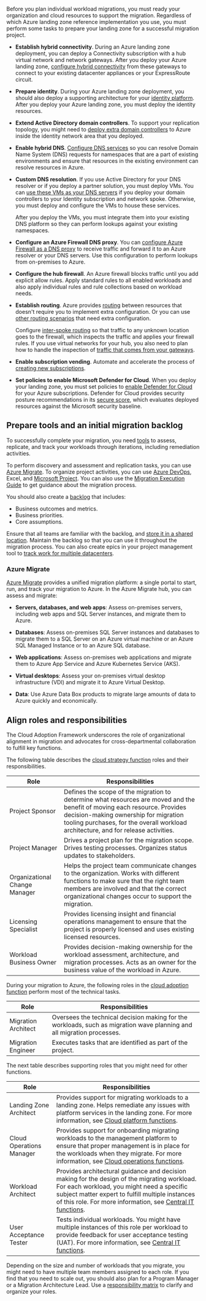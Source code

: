 Before you plan individual workload migrations, you must ready your organization and cloud resources to support the migration. Regardless of which Azure landing zone reference implementation you use, you must perform some tasks to prepare your landing zone for a successful migration project.

- **Establish hybrid connectivity**. During an Azure landing zone deployment, you can deploy a Connectivity subscription with a hub virtual network and network gateways. After you deploy your Azure landing zone, [configure hybrid connectivity](/azure/cloud-adoption-framework/migrate/prepare/ready-azure-landing-zone#establish-hybrid-connectivity) from these gateways to connect to your existing datacenter appliances or your ExpressRoute circuit.

- **Prepare identity**. During your Azure landing zone deployment, you should also deploy a supporting architecture for your [identity platform](/azure/cloud-adoption-framework/migrate/prepare/ready-azure-landing-zone#prepare-identity). After you deploy your Azure landing zone, you must deploy the identity resources.

- **Extend Active Directory domain controllers**. To support your replication topology, you might need to [deploy extra domain controllers](/azure/cloud-adoption-framework/migrate/prepare/ready-azure-landing-zone#extend-active-directory-domain-controllers) to Azure inside the identity network area that you deployed.

- **Enable hybrid DNS**. [Configure DNS services](/azure/cloud-adoption-framework/migrate/prepare/ready-azure-landing-zone#enable-hybrid-dns) so you can resolve Domain Name System (DNS) requests for namespaces that are a part of existing environments and ensure that resources in the existing environment can resolve resources in Azure.

- **Custom DNS resolution**. If you use Active Directory for your DNS resolver or if you deploy a partner solution, you must deploy VMs. You can [use these VMs as your DNS servers](/azure/cloud-adoption-framework/migrate/prepare/ready-azure-landing-zone#custom-dns-resolution) if you deploy your domain controllers to your Identity subscription and network spoke. Otherwise, you must deploy and configure the VMs to house these services.

  After you deploy the VMs, you must integrate them into your existing DNS platform so they can perform lookups against your existing namespaces.

- **Configure an Azure Firewall DNS proxy**. You can [configure Azure Firewall as a DNS proxy](/azure/cloud-adoption-framework/migrate/prepare/ready-azure-landing-zone#azure-firewall-dns-proxy) to receive traffic and forward it to an Azure resolver or your DNS servers. Use this configuration to perform lookups from on-premises to Azure.

- **Configure the hub firewall**. An Azure firewall blocks traffic until you add explicit allow rules. Apply standard rules to all enabled workloads and also apply individual rules and rule collections based on workload needs. 

- **Establish routing**. Azure provides [routing](/azure/cloud-adoption-framework/migrate/prepare/ready-azure-landing-zone#routing) between resources that doesn't require you to implement extra configuration. Or you can use [other routing scenarios](/azure/virtual-network/virtual-networks-udr-overview#custom-routes) that need extra configuration.

  Configure [inter-spoke routing](/azure/cloud-adoption-framework/migrate/prepare/ready-azure-landing-zone#inter-spoke-routing) so that traffic to any unknown location goes to the firewall, which inspects the traffic and applies your firewall rules. If you use virtual networks for your hub, you also need to plan how to handle the inspection of [traffic that comes from your gateways](/azure/cloud-adoption-framework/migrate/prepare/ready-azure-landing-zone#routing-from-the-gateway-subnet).

- **Enable subscription vending**. Automate and accelerate the process of [creating new subscriptions](/azure/cloud-adoption-framework/migrate/prepare/ready-azure-landing-zone#enable-subscription-vending).

- **Set policies to enable Microsoft Defender for Cloud**. When you deploy your landing zone, you must set policies to [enable Defender for Cloud](/azure/cloud-adoption-framework/migrate/prepare/ready-azure-landing-zone#prepare-for-microsoft-defender-for-cloud) for your Azure subscriptions. Defender for Cloud provides security posture recommendations in its [secure score](/azure/defender-for-cloud/secure-score-security-controls), which evaluates deployed resources against the Microsoft security baseline.

## Prepare tools and an initial migration backlog

To successfully complete your migration, you need [tools](/azure/cloud-adoption-framework/migrate/prepare/tools-backlog#prepare-migration-tools) to assess, replicate, and track your workloads through iterations, including remediation activities.

To perform discovery and assessment and replication tasks, you can use [Azure Migrate](/azure/migrate/migrate-services-overview). To organize project activities, you can use [Azure DevOps](/azure/devops/user-guide/what-is-azure-devops), Excel, and [Microsoft Project](https://www.microsoft.com/microsoft-365/project/project-management-software). You can also use the [Migration Execution Guide](https://github.com/Azure/migration/) to get guidance about the migration process.

You should also create a [backlog](/azure/cloud-adoption-framework/migrate/prepare/tools-backlog#initial-migration-backlog) that includes:

- Business outcomes and metrics.
- Business priorities.
- Core assumptions.

Ensure that all teams are familiar with the backlog, and [store it in a shared location](/azure/cloud-adoption-framework/migrate/prepare/tools-backlog#capture-the-backlog). Maintain the backlog so that you can use it throughout the migration process. You can also create epics in your project management tool to [track work for multiple datacenters](/azure/cloud-adoption-framework/migrate/prepare/tools-backlog#plan-the-backlog-for-multiple-datacenters).

### Azure Migrate

[Azure Migrate](/azure/migrate/migrate-services-overview) provides a unified migration platform: a single portal to start, run, and track your migration to Azure. In the Azure Migrate hub, you can assess and migrate:

- **Servers, databases, and web apps**: Assess on-premises servers, including web apps and SQL Server instances, and migrate them to Azure.

- **Databases**: Assess on-premises SQL Server instances and databases to migrate them to a SQL Server on an Azure virtual machine or an Azure SQL Managed Instance or to an Azure SQL database.
- **Web applications**: Assess on-premises web applications and migrate them to Azure App Service and Azure Kubernetes Service (AKS).
- **Virtual desktops**: Assess your on-premises virtual desktop infrastructure (VDI) and migrate it to Azure Virtual Desktop.
- **Data**: Use Azure Data Box products to migrate large amounts of data to Azure quickly and economically.

## Align roles and responsibilities

The Cloud Adoption Framework underscores the role of organizational alignment in migration and advocates for cross-departmental collaboration to fulfill key functions.

The following table describes the [cloud strategy function](/azure/cloud-adoption-framework/organize/cloud-strategy) roles and their responsibilities.

| Role | Responsibilities |  
| --- | --- |
| Project Sponsor | Defines the scope of the migration to determine what resources are moved and the benefit of moving each resource. Provides decision-making ownership for migration tooling purchases, for the overall workload architecture, and for release activities. |
| Project Manager | Drives a project plan for the migration scope. Drives testing processes. Organizes status updates to stakeholders. |
| Organizational Change Manager | Helps the project team communicate changes to the organization. Works with different functions to make sure that the right team members are involved and that the correct organizational changes occur to support the migration. |
| Licensing Specialist | Provides licensing insight and financial operations management to ensure that the project is properly licensed and uses existing licensed resources. |
| Workload Business Owner | Provides decision-making ownership for the workload assessment, architecture, and migration processes. Acts as an owner for the business value of the workload in Azure. |

During your migration to Azure, the following roles in the [cloud adoption function](/azure/cloud-adoption-framework/organize/cloud-adoption) perform most of the technical tasks.

| Role | Responsibilities |
| --- | --- |
| Migration Architect | Oversees the technical decision making for the workloads, such as migration wave planning and all migration processes. |
| Migration Engineer | Executes tasks that are identified as part of the project. |

The next table describes supporting roles that you might need for other functions.

| Role | Responsibilities |
| --- | --- |
| Landing Zone Architect | Provides support for migrating workloads to a landing zone. Helps remediate any issues with platform services in the landing zone. For more information, see [Cloud platform functions](/azure/cloud-adoption-framework/organize/cloud-platform). |
| Cloud Operations Manager | Provides support for onboarding migrating workloads to the management platform to ensure that proper management is in place for the workloads when they migrate. For more information, see [Cloud operations functions](/azure/cloud-adoption-framework/organize/cloud-operations). |
| Workload Architect | Provides architectural guidance and decision making for the design of the migrating workload. For each workload, you might need a specific subject matter expert to fulfill multiple instances of this role. For more information, see [Central IT functions](/azure/cloud-adoption-framework/organize/central-it). |
| User Acceptance Tester | Tests individual workloads. You might have multiple instances of this role per workload to provide feedback for user acceptance testing (UAT). For more information, see [Central IT functions](/azure/cloud-adoption-framework/organize/central-it). |

Depending on the size and number of workloads that you migrate, you might need to have multiple team members assigned to each role. If you find that you need to scale out, you should also plan for a Program Manager or a Migration Architecture Lead. Use a [responsibility matrix](/azure/cloud-adoption-framework/migrate/prepare/roles-responsibilities#responsibility-matrix-example) to clarify and organize your roles.